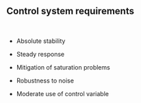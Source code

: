 ## Control system requirements
<br>

- Absolute stability

- Steady response

- Mitigation of saturation problems

- Robustness to noise

- Moderate use of control variable